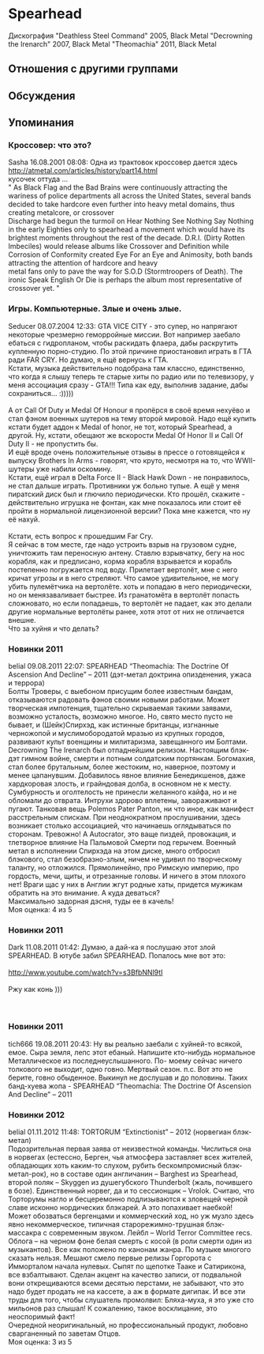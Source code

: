 # Spearhead

Дискография
"Deathless Steel Command" 2005, Black Metal
"Decrowning the Irenarch" 2007, Black Metal
"Theomachia" 2011, Black Metal

## Отношения с другими группами


## Обсуждения


## Упоминания

### Кроссовер: что это?

Sasha 16.08.2001 08:08:
Одна из трактовок кроссовер дается здесь <BR><A HREF="http://atmetal.com/articles/history/part14.html" target="_blank">http://atmetal.com/articles/history/part14.html</A><BR>кусочек оттуда ...<BR>" As Black Flag and the Bad Brains were continuously attracting the wariness of police departments all across the United States, several bands decided to take hardcore even further into heavy metal domains, thus creating metalcore, or crossover <BR>Discharge had begun the turmoil on Hear Nothing See Nothing Say Nothing in the early Eighties only to spearhead a movement which would have its brightest moments throughout the rest of the decade. D.R.I. (Dirty Rotten Imbeciles) would release  albums like Crossover and Definition while Corrosion of Conformity  created Eye For an Eye and  Animosity, both bands attracting the  attention of hardcore and heavy<BR> metal fans only to pave the way for  S.O.D (Stormtroopers of Death).  The ironic Speak English Or Die is perhaps the album most  representative of crossover yet. "

### Игры. Компьютерные. Злые и очень злые.

Seducer 08.07.2004 12:33:
GTA VICE CITY - это супер, но напрягают некоторые чрезмерно геморройные миссии. Вот например заебало ебаться с гидропланом, чтобы раскидать флаера, дабы раскрутить купленную порно-студию. По этой причине приостановил играть в ГТА ради FAR CRY. Но думаю, я ещё вернусь к ГТА.<BR>Кстати, музыка действительно подобрана там классно, единственно, что когда я слышу теперь те старые хиты по радио или по телевизору, у меня ассоциация сразу - GTA!!! Типа как еду, выполнив задание, дабы сохраниться... :)))))<BR><BR>А от Call Of Duty и Medal Of Honour я пропёрся в своё время нехуёво и стал фэном военных шутеров на тему второй мировой. Надо ещё купить кстати будет аддон к Medal of honor, не тот, который Spearhead, а другой. Ну, кстати, обещают же вскорости Medal Of Honor II и Call Of Duty II - не пропустить бы. <BR>И ещё вроде очень положительные отзывы в прессе о готовящейся к выпуску Brothers In Arms - говорят, что круто, несмотря на то, что WWII-шутеры уже набили оскомину.<BR>Кстати, ещё играл в Delta Force II - Black Hawk Down - не понравилось, не стал дальше играть. Противники уж больно тупые. А ещё у меня пиратский диск был и глючило периодически. Кто прошёл, скажите - действительно игрушка не фонтан, как мне показалось или стоит её пройти в нормальной лицензионной версии? Пока мне кажется, что ну её нахуй.<BR><BR>Кстати, есть вопрос к прошедшим Far Cry. <BR>Я сейчас в том месте, где надо устроить взрыв на грузовом судне, уничтожить там переносную антену. Ставлю взрывчатку, бегу на нос корабля, как и предписано, корма корабля взрывается и корабль постепенно погружается под воду. Прилетает вертолёт, мне с него кричат угрозы и в него стреляют. Что самое удивительное, не могу убить пулемётчика на вертолёте. хоть и попадаю в него периодически, но он менязаваливает быстрее. Из гранатомёта в вертолёт попасть сложновато, но если попадаешь, то вертолёт не падает, как это делали другие нормальные вертолёты ранее, хотя этот от них не отличается внешне.<BR>Что за хуйня и что делать? <BR>

### Новинки 2011

belial 09.08.2011 22:07:
SPEARHEAD “Theomachia: The Doctrine Of Ascension And Decline” – 2011 (дэт-метал доктрина опизденения, ужаса и террора)<BR>Болты Троверы, с выебоном присущим более известным бандам, отказываются радовать фэнов своими новыми работами. Может творческая импотенция, тщательно скрываемая такими заявами, возможно усталость, возможно многое. Но, свято место пусто не бывает, и (Шейк)Спирхэд, как истинные британцы, изгнанные черножопой и муслимобородатой мразью из крупных городов, развивают культ военщины и милитаризма, завещанного им Болтами. Decrowning The Irenarch был отпаднейшим релизом. Настоящим блэк-дэт гимном войне, смерти и потным солдатским портянкам. Богомахия, стал более брутальным, более жестоким, но, наверное, поэтому и менее цапанувшим. Добавилось явное влияние Бенедикшенов, даже хардкоровая злость, и грайндовая долба, в основном не к месту. <BR>Сумбурность и оголтелость не принесли желанного кайфа, но и не обломали до отврата. Интрухи здорово вплетены, завораживают и пугают. Танковая вещь Polemos Pater Panton, ни что иное, как манифест расстрельным спискам. При неоднократном прослушивании, здесь возникает столько ассоциацией, что начинаешь оглядываться по сторонам. Тревожно! А Autocrator, это ваще пиздей, провокация, и тлетворное влияние На Пальмовой Смерти под герычем. Военный метал в исполнении Спирхэда на этом диске, много отбросил блэкового, стал безобразно-злым, ничем не удивил по творческому таланту, но отложился. Прямолинейно, про Римскую империю, про гордость, мечи, щиты, и отрезанные головы. И ничего в этом плохого нет! Враги щас у них в Англии жгут родные хаты, придется мужикам обратить на это внимание. А куда деваться?<BR>Максимально задорная дэсня, туды ее в качель!<BR>Моя оценка: 4 из 5      <BR>

### Новинки 2011

Dark 11.08.2011 01:42:
Думаю, а дай-ка я послушаю этот злой SPEARHEAD. В ютубе забил SPEARHEAD. Попалось мне вот это:<BR><BR><A HREF="http://www.youtube.com/watch?v=s3BfbNNl9tI" TARGET="_blank">http://www.youtube.com/watch?v=s3BfbNNl9tI</A><BR><BR>Ржу как конь )))<BR><BR><BR>

### Новинки 2011

tich666 19.08.2011 20:43:
Ну вы реально заебали с хуйней-то всякой, емое. Сыра земля, лепс этот ебаный. Напишите кто-нибудь нормальное Металлическое  из последнеуслышанного. По- моему сейчас ничего толкового не выходит, одно говно. Мертвый сезон. п.с. Вот это не берите, говно обыденное. Выкинул не дослушав и до половины. Таких банд-хуева жопа - SPEARHEAD “Theomachia: The Doctrine Of Ascension And Decline” – 2011

### Новинки 2012

belial 01.11.2012 11:48:
TORTORUM “Extinctionist” – 2012 (норвегиан блэк-метал)<BR>Подозрительная первая заява от неизвестной команды. Числиться она в норвегах (естессно, Берген, чья атмосфера заставляет всех жителей, обладающих хоть каким-то слухом, рубить бескомпромисный блэк-метал-рок), но в составе один англичанин – Barghest из Spearhead, второй поляк – Skyggen из душегубского Thunderbolt (жаль, почившего в бозе). Единственный норвег, да и то сессионщик – Vrolok. Считаю, что Торторумы нагло и бесцеремонно подлизываются к зловещей черной славе исконно нордических блэкарей. А это попахивает наебкой! <BR>Может обозваться бергенцами и коммерческий ход, но уж музло здесь явно некоммерческое, типичная старорежимно-трушная блэк-массакра с современным звуком. Лейбл – World Terror Committee recs. Облога – на черном фоне белая смерть с косой (в роли смерти один из музыкантов). Все как положено по канонам жанра. По музыке многого сказать нельзя. Мешают смело первые релизы Горгорота с Имморталом начала нулевых. Сыпят по щепотке Тааке и Сатирикона, все взбалтывают. Сделан акцент на качество записи, от подвальной вони открещиваются всеми десятью перстами, не забывают, что это надо будет продать не на кассете, а аж в формате дигипак. И все эти труды для того, чтобы слушатель промолвил: Бляха-муха, я это уже сто мильонов раз слышал! К сожалению, такое восклицание, это неоспоримый факт! <BR>Очередной неоригинальный, но профессиональный продукт, любовно сварганенный по заветам Отцов.<BR>Моя оценка: 3 из 5<BR>

